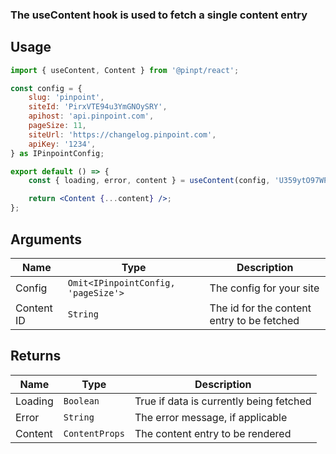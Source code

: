 ### The useContent hook is used to fetch a single content entry

## Usage

```jsx
import { useContent, Content } from '@pinpt/react';

const config = {
	slug: 'pinpoint',
	siteId: 'PirxVTE94u3YmGNOySRY',
	apihost: 'api.pinpoint.com',
	pageSize: 11,
	siteUrl: 'https://changelog.pinpoint.com',
	apiKey: '1234',
} as IPinpointConfig;

export default () => {
	const { loading, error, content } = useContent(config, 'U359ytO97WPbOeLpTtlE');

	return <Content {...content} />;
};
```

## Arguments

| Name       | Type                                | Description                                |
| ---------- | ----------------------------------- | ------------------------------------------ |
| Config     | `Omit<IPinpointConfig, 'pageSize'>` | The config for your site                   |
| Content ID | `String`                            | The id for the content entry to be fetched |

## Returns

| Name    | Type           | Description                             |
| ------- | -------------- | --------------------------------------- |
| Loading | `Boolean`      | True if data is currently being fetched |
| Error   | `String`       | The error message, if applicable        |
| Content | `ContentProps` | The content entry to be rendered        |
